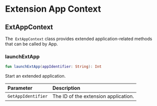 # Extension App Context

## ExtAppContext

The` ExtAppContext` class provides extended application-related methods that can be called by App.

### launchExtApp

```kotlin
fun launchExtApp(appIdentifier: String): Int
```

Start an extended application.

| Parameter | Description |
| :-------------- | :-------------- |
| `GetAppIdentifier` | The ID of the extension application. |
